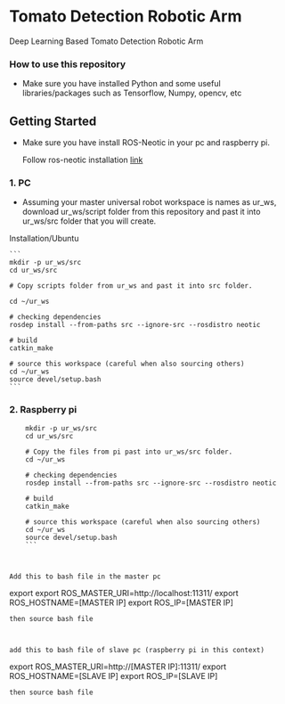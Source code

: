 # Tomato Detection Robotic Arm
Deep Learning Based Tomato Detection Robotic Arm

### How to use this repository

- Make sure you have installed Python and some useful libraries/packages such as Tensorflow, Numpy, opencv, etc 


## Getting Started
- Make sure you have install ROS-Neotic in your pc and raspberry pi. 

    Follow ros-neotic installation 
[link](http://wiki.ros.org/noetic) 
### 1. PC
- Assuming your master universal robot workspace is names as ur_ws, download ur_ws/script folder from this repository and past it into ur_ws/src folder that you will create.

Installation/Ubuntu

    ```
    mkdir -p ur_ws/src
    cd ur_ws/src

    # Copy scripts folder from ur_ws and past it into src folder.

    cd ~/ur_ws

    # checking dependencies
    rosdep install --from-paths src --ignore-src --rosdistro neotic

    # build 
    catkin_make

    # source this workspace (careful when also sourcing others)
    cd ~/ur_ws
    source devel/setup.bash
    ```

### 2. Raspberry pi
```
    mkdir -p ur_ws/src
    cd ur_ws/src

    # Copy the files from pi past into ur_ws/src folder.
    cd ~/ur_ws

    # checking dependencies
    rosdep install --from-paths src --ignore-src --rosdistro neotic

    # build 
    catkin_make

    # source this workspace (careful when also sourcing others)
    cd ~/ur_ws
    source devel/setup.bash
    ```



Add this to bash file in the master pc
```
export export ROS_MASTER_URI=http://localhost:11311/
export ROS_HOSTNAME=[MASTER IP]
export ROS_IP=[MASTER IP]
```
then source bash file



add this to bash file of slave pc (raspberry pi in this context)
```
export ROS_MASTER_URI=http://[MASTER IP]:11311/
export ROS_HOSTNAME=[SLAVE IP]
export ROS_IP=[SLAVE IP]
```
then source bash file





